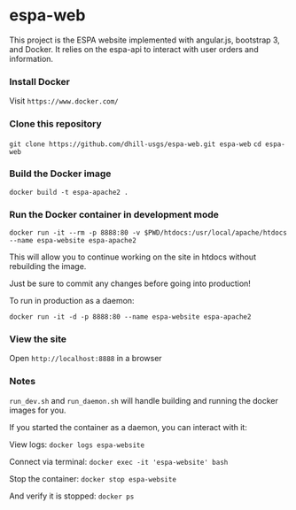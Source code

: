 # espa-web

This project is the ESPA website implemented with angular.js, bootstrap 3, and Docker.  It relies on the espa-api to interact with user orders and information.

### Install Docker
Visit `https://www.docker.com/`

### Clone this repository
`git clone https://github.com/dhill-usgs/espa-web.git espa-web`
`cd espa-web`

### Build the Docker image
`docker build -t espa-apache2 .`

### Run the Docker container in development mode
`docker run -it --rm -p 8888:80 -v $PWD/htdocs:/usr/local/apache/htdocs --name espa-website espa-apache2`

This will allow you to continue working on the site in htdocs without rebuilding the image.

Just be sure to commit any changes before going into production!

To run in production as a daemon:

`docker run -it -d -p 8888:80 --name espa-website espa-apache2`

### View the site
Open `http://localhost:8888` in a browser

### Notes
`run_dev.sh` and `run_daemon.sh` will handle building and running the docker images for you.

If you started the container as a daemon, you can interact with it:

View logs: `docker logs espa-website`

Connect via terminal: `docker exec -it 'espa-website' bash`

Stop the container: `docker stop espa-website`

And verify it is stopped: `docker ps`




